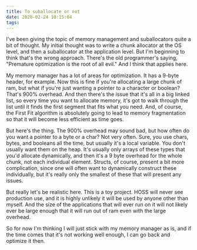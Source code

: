 ```yaml
---
title: To suballocate or not
date: 2020-02-24 10:15:04
tags:
---
```

I've been giving the topic of memory management and suballocators quite a bit of thought.  My initial thought was to write a chunk allocator at the OS level, and then a suballocator at the application level.  But I'm beginning to think that's the wrong approach.  There's the old programmer's saying, "Premature optimization is the root of all evil."  And I think that applies here.

My memory manager has a lot of areas for optimization.  It has a 9-byte header, for example.  Now this is fine if you're allocating a large chunk of ram, but what if you're just wanting a pointer to a character or boolean?  That's 900% overhead.  And then there's the issue that it's all in a big linked list, so every time you want to allocate memory, it's got to walk through the list until it finds the first segment that fits what you need.  And, of course, the First Fit algorithm is absolutely going to lead to memory fragmentation so that it will become less efficient as time goes.

But here's the thing.  The 900% overhead may sound bad, but how often do you want a pointer to a byte or a char?  Not very often.  Sure, you use chars, bytes, and booleans all the time, but usually it's a local variable.  You don't usually want them on the heap.  It's usually only arrays of these types that you'd allocate dynamically, and then it's a 9 byte overhead for the whole chunk, not each individual element.  Structs, of course, present a bit more complication, since one will often want to dynamically construct these individually, but it's really only the smallest of these that will present any issues.  

But really let's be realistic here.  This is a toy project.  HOSS will never see production use, and it is highly unlikely it will be used by anyone other than myself.  And the size of the applications that will ever run on it will not likely ever be large enough that it will run out of ram even with the large overhead.

So for now I'm thinking I will just stick with my memory manager as is, and if the time comes that it's not working well enough, I can go back and optimize it then.